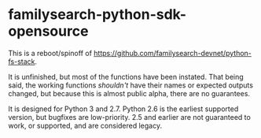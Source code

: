 familysearch-python-sdk-opensource
==================================
This is a reboot/spinoff of https://github.com/familysearch-devnet/python-fs-stack.

It is unfinished, but most of the functions have been instated. That being said, the working functions _shouldn't_ have their names or expected outputs changed, but because this is almost public alpha, there are no guarantees.

It is designed for Python 3 and 2.7. Python 2.6 is the earliest supported version, but bugfixes are low-priority. 2.5 and earlier are not guaranteed to work, or supported, and are considered legacy.

